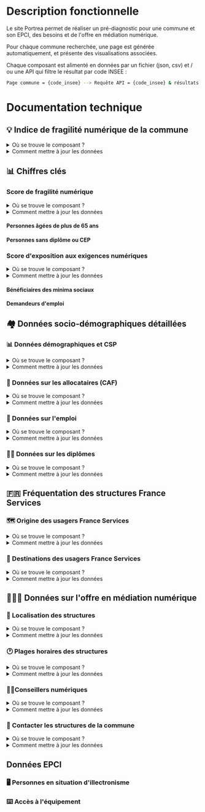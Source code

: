 # Description fonctionnelle 

Le site Portrea permet de réaliser un pré-diagnostic pour une commune et son EPCI, des besoins et de l'offre en médiation numérique.

Pour chaque commune recherchée, une page est générée automatiquement, et présente des visualisations associées.

Chaque composant est alimenté en données par un fichier (json, csv) et / ou une API qui filtre le résultat par code INSEE :

```bash
Page commune = {code_insee} --> Requête API = {code_insee} & résultats --> Visualisation
```

# Documentation technique 

## 💡 Indice de fragilité numérique de la commune

<details>
  <summary>Où se trouve le composant ?</summary>
  
  [Lien vers le code](/components/viz/Scores/Ifn.js)
  
</details>

<details>
  <summary>Comment mettre à jour les données</summary>
  
  ### Origine des données
  Il s'agit uniquement d'un lien vers une URL standardisée du site https://www.fragilite-numerique.fr, comprenant les variables à exposer sur la page pour un code commune donné.

  ### Le fichier à mettre à jour
  Les données sont mise à jour par la Mednum.

</details>

## 📊 Chiffres clés

### Score de fragilité numérique
<details>
  <summary>Où se trouve le composant ?</summary>
  
  [Lien vers le code](/components/viz/Scores/FragiliteScore.js)
  
</details>

<details>
  <summary>Comment mettre à jour les données</summary>
  
  ### Origine des données
  
  Diplômes : https://www.insee.fr/fr/statistiques/6543298
  Population : https://www.insee.fr/fr/statistiques/6543200

  ### Le(s) fichier(s) à mettre à jour

  [inseediplome.json](/data/iris/inseediplome.json)
  [inseepop.json](/data/iris/inseepop.json)

  ### API correspondante(s) dans le code
  
  [API comcode2pop](/pages/api/iris/comcode2pop.js)
  [API comcode2diplome](/pages/api/iris/comcode2diplome.js)

---

</details>


#### Personnes âgées de plus de 65 ans

#### Personnes sans diplôme ou CEP

### Score d'exposition aux exigences numériques

<details>
  <summary>Où se trouve le composant ?</summary>
  
  [Lien vers le code](/components/viz/Scores/ExpositionScore.js)
  
</details>

<details>
  <summary>Comment mettre à jour les données</summary>
  
  ### Origine des données
  
  Allocataires : https://www.insee.fr/fr/statistiques/6543298](https://www.insee.fr/fr/statistiques/6679585
  Emploi : https://www.insee.fr/fr/statistiques/6473526
  
  ### Le(s) fichier(s) à mettre à jour

  [inseecaf.json](/data/iris/inseecaf.json)
  [inseeemploi.json](/data/iris/inseeemploi.json)

  ### API correspondante(s) dans le code
  
  [API comcode2caf](/pages/api/iris/comcode2caf.js)
  [API comcode2emploi](/pages/api/iris/comcode2emploi.js)

---

</details>

#### Bénéficiaires des minima sociaux
#### Demandeurs d'emploi

## 🏘 Données socio-démographiques détaillées
### 📊 Données démographiques et CSP

<details>
  <summary>Où se trouve le composant ?</summary>
  
  [Lien vers le code](/components/viz/Iris/MapPop.js)
  
</details>

<details>
  <summary>Comment mettre à jour les données</summary>
  
  ### Origine des données
  
  Population : https://www.insee.fr/fr/statistiques/6543200
  
  ### Le(s) fichier(s) à mettre à jour

  [inseepop.json](/data/iris/inseepop.json)

  ### API correspondante(s) dans le code
  
  [API comcode2pop](/pages/api/iris/comcode2pop.js)

---

</details>

### 📄 Données sur les allocataires (CAF)

<details>
  <summary>Où se trouve le composant ?</summary>
  
  [Lien vers le code](/components/viz/Iris/MapCaf.js)
  
</details>

<details>
  <summary>Comment mettre à jour les données</summary>
  
  ### Origine des données
  
  Allocataires : https://www.insee.fr/fr/statistiques/6543298](https://www.insee.fr/fr/statistiques/6679585
  
  ### Le(s) fichier(s) à mettre à jour

  [inseecaf.json](/data/iris/inseecaf.json)

  ### API correspondante(s) dans le code
  
  [API comcode2caf](/pages/api/iris/comcode2caf.js)

---

</details>

### 💼 Données sur l'emploi

<details>
  <summary>Où se trouve le composant ?</summary>
  
  [Lien vers le code](/components/viz/Iris/MapEmploi.js)
  
</details>

<details>
  <summary>Comment mettre à jour les données</summary>
  
  ### Origine des données
  
  Emploi : https://www.insee.fr/fr/statistiques/6473526
  
  ### Le(s) fichier(s) à mettre à jour

  [inseeemploi.json](/data/iris/inseeemploi.json)

  ### API correspondante(s) dans le code
  
  [API comcode2emploi](/pages/api/iris/comcode2emploi.js)

---

</details>

### 👩‍🎓 Données sur les diplômes

<details>
  <summary>Où se trouve le composant ?</summary>
  
  [Lien vers le code](/components/viz/Iris/MapDiplome.js)
  
</details>

<details>
  <summary>Comment mettre à jour les données</summary>
  
  ### Origine des données
  
  Diplômes : https://www.insee.fr/fr/statistiques/6543298
  
  ### Le(s) fichier(s) à mettre à jour

  [inseediplome.json](/data/iris/inseediplome.json)

  ### API correspondante(s) dans le code
  
  [API comcode2diplome](/pages/api/iris/comcode2diplome.js)

---

</details>

## 🇫🇷 Fréquentation des structures France Services

### 🗺 Origine des usagers France Services

<details>
  <summary>Où se trouve le composant ?</summary>
  
  [Lien vers le code](/components/viz/FranceService/MapVizualisation.js)
  
</details>

<details>
  <summary>Comment mettre à jour les données</summary>
  
  ### Origine des données
  
[France Services](https://extranet.france-services.gouv.fr/)  

Une demande d'accès à l'outil de téléchargement a été réalisée, mais pour un prochaine mise à jour : créer un compte si nécessaire et renouveler la demande d'accès.

Pour télécharger les données, cela a été fait mois par mois, département par département, **sur la période 1er juillet 2021 au 30 juin 2022.**

  ### Le(s) fichier(s) à mettre à jour

Pour faciliter le traitement, l'ensemble des données a été séparé en 3 fichiers.

- [fs1.json](/data/france-services/fs1.json)
- [fs2.json](/data/france-services/fs2.json)
- [fs3.json](/data/france-services/fs3.json)


  ### API correspondante(s) dans le code

Une API permet de lire les 3 fichiers.

  [API franceservices](/pages/api/franceservices.js)

</details>
  
### 📍 Destinations des usagers France Services

<details>
  <summary>Où se trouve le composant ?</summary>
  
  [Lien vers le code](/components/viz/FranceService/DestinationFs.js)
  
</details>

<details>
  <summary>Comment mettre à jour les données</summary>
  
  ### Origine des données
  
[France Services](https://extranet.france-services.gouv.fr/)  

Une demande d'accès à l'outil de téléchargement a été réalisée, mais pour un prochaine mise à jour : créer un compte si nécessaire et renouveler la demande d'accès.

Pour télécharger les données, cela a été fait mois par mois, département par département, **sur la période 1er juillet 2021 au 30 juin 2022.**

  ### Le(s) fichier(s) à mettre à jour

Pour faciliter le traitement, l'ensemble des données a été séparé en 3 fichiers.

- [fs1.json](/data/france-services/fs1.json)
- [fs2.json](/data/france-services/fs2.json)
- [fs3.json](/data/france-services/fs3.json)


  ### API correspondante(s) dans le code

Une API permet de lire les 3 fichiers.

  [API destinationusersfranceservices](/pages/api/destinationusersfranceservices.js)

</details>

## 👩🏽‍💻 Données sur l'offre en médiation numérique
### 📍 Localisation des structures

<details>
  <summary>Où se trouve le composant ?</summary>
  
  [Lien vers le code](/components/viz/Structures/StructuresCategories.js)
  
</details>

<details>
  <summary>Comment mettre à jour les données</summary>
  
  ### Origine des données
  
[Data.gouv.fr](https://www.data.gouv.fr/fr/datasets/lieux-de-mediation-numerique-sur-le-territoire-national-fournis-par-data-inclusion-1/)  

  ### Le(s) fichier(s) à mettre à jour

[structures-inclusion.geojson](/data/structures/structures-inclusion.geojson)


  ### API correspondante(s) dans le code

Une API permet de lire le fichier.

  [API structures-inclusion](/pages/api/structures/structures-inclusion.js)

</details>

### 🕐 Plages horaires des structures

<details>
  <summary>Où se trouve le composant ?</summary>
  
  [Lien vers le code](/components/viz/Structures/PlagesHoraires.js)
  
</details>

<details>
  <summary>Comment mettre à jour les données</summary>
  
  ### Origine des données
  
[Data.gouv.fr](https://www.data.gouv.fr/fr/datasets/lieux-de-mediation-numerique-sur-le-territoire-national-fournis-par-data-inclusion-1/)  

  ### Le(s) fichier(s) à mettre à jour

[structures-inclusion.geojson](/data/structures/structures-inclusion.geojson)


  ### API correspondante(s) dans le code

Une API permet de lire le fichier.

  [API structures-inclusion](/pages/api/structures/structures-inclusion.js)

</details>

### 👨‍💼Conseillers numériques

<details>
  <summary>Où se trouve le composant ?</summary>
  
  [Lien vers le code](/components/viz/FranceServices/Cnum.js)
  
</details>

<details>
  <summary>Comment mettre à jour les données</summary>
  
  ### Origine des données
  
[Conseillers numériques](https://metabase.conseiller-numerique.gouv.fr/public/dashboard/446208c4-cae2-4c0c-be19-44cb14ce7d06?en_date_du___=2023-07-25)

Le lien se trouve au bas de la page.

  ### Le(s) fichier(s) à mettre à jour

[cnum.json](/data/france-services/cnum.json)


  ### API correspondante(s) dans le code

Une API permet de lire le fichier.

  [API cnum](pages/api/cnum.js)

</details>

### 📧 Contacter les structures de la commune

<details>
  <summary>Où se trouve le composant ?</summary>
  
  [Lien vers le code](/components/viz/Structures/CourrielBox.js)
  
</details>

<details>
  <summary>Comment mettre à jour les données</summary>
  
  ### Origine des données
  
[Data.gouv.fr](https://www.data.gouv.fr/fr/datasets/lieux-de-mediation-numerique-sur-le-territoire-national-fournis-par-data-inclusion-1/)  

  ### Le(s) fichier(s) à mettre à jour

[structures-inclusion.geojson](/data/structures/structures-inclusion.geojson)


  ### API correspondante(s) dans le code

Une API permet de lire le fichier.

  [API courriel-commune](/pages/api/structures/courriel-commune.js)

</details>

## Données EPCI
### 🖥 Personnes en situation d'illectronisme
### ⌨️ Accès à l'équipement

